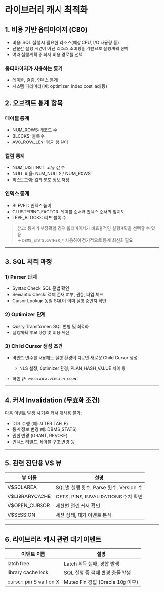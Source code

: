 # 라이브러리 캐시 최적화

## 1. 비용 기반 옵티마이저 (CBO)

- 비용: SQL 실행 시 필요한 리소스(예상 CPU, I/O 사용량 등)
- 단순한 실행 시간이 아닌 리소스 소비량을 기반으로 실행계획 선택
- 여러 실행계획 중 최저 비용 경로를 선택

### 옵티마이저가 사용하는 통계

- 테이블, 컬럼, 인덱스 통계
- 시스템 파라미터 (예: optimizer_index_cost_adj 등)

## 2. 오브젝트 통계 항목

### 테이블 통계

- NUM_ROWS: 레코드 수
- BLOCKS: 블록 수
- AVG_ROW_LEN: 평균 행 길이

### 컬럼 통계

- NUM_DISTINCT: 고유 값 수
- NULL 비율: NUM_NULLS / NUM_ROWS
- 히스토그램: 값의 분포 정보 저장

### 인덱스 통계

- BLEVEL: 인덱스 높이
- CLUSTERING_FACTOR: 테이블 순서와 인덱스 순서의 일치도
- LEAF_BLOCKS: 리프 블록 수

> 참고: 통계가 부정확할 경우 옵티마이저가 비효율적인 실행계획을 선택할 수 있음  
> → `DBMS_STATS.GATHER_*` 사용하여 정기적으로 통계 최신화 필요

---

## 3. SQL 처리 과정

### 1) Parser 단계

- Syntax Check: SQL 문법 확인
- Semantic Check: 객체 존재 여부, 권한, 타입 체크
- Cursor Lookup: 동일 SQL이 이미 실행 중인지 확인

### 2) Optimizer 단계

- Query Transformer: SQL 변형 및 최적화
- 실행계획 후보 생성 및 비용 계산

### 3) Child Cursor 생성 조건

- 바인드 변수를 사용해도 실행 환경이 다르면 새로운 Child Cursor 생성
  - NLS 설정, Optimizer 환경, PLAN_HASH_VALUE 차이 등

- 확인 뷰: `V$SQLAREA.VERSION_COUNT`

---

## 4. 커서 Invalidation (무효화 조건)

다음 이벤트 발생 시 기존 커서 재사용 불가:

- DDL 수행 (예: ALTER TABLE)
- 통계 정보 변경 (예: DBMS_STATS)
- 권한 변경 (GRANT, REVOKE)
- 인덱스 리빌드, 테이블 구조 변경 등

---

## 5. 관련 진단용 V$ 뷰

| 뷰 이름            | 설명 |
|--------------------|------|
| V$SQLAREA          | SQL별 실행 횟수, Parse 횟수, Version 수 |
| V$LIBRARYCACHE     | GETS, PINS, INVALIDATIONS 수치 확인 |
| V$OPEN_CURSOR      | 세션별 열린 커서 확인 |
| V$SESSION          | 세션 상태, 대기 이벤트 분석 |

---

## 6. 라이브러리 캐시 관련 대기 이벤트

| 이벤트 이름                  | 설명 |
|-----------------------------|------|
| latch free                  | Latch 획득 실패, 경합 발생 |
| library cache lock          | SQL 실행 중 객체 변경 충돌 발생 |
| cursor: pin S wait on X     | Mutex Pin 경합 (Oracle 10g 이후) |
